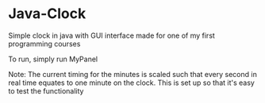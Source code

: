 # Java-Clock
Simple clock in java with GUI interface made for one of my first programming courses

To run, simply run MyPanel 

Note: The current timing for the minutes is scaled such that every second in real time equates to one minute on the clock.
This is set up so that it's easy to test the functionality
